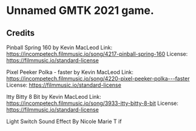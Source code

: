 # Unnamed GMTK 2021 game.

## Credits
Pinball Spring 160 by Kevin MacLeod
Link: https://incompetech.filmmusic.io/song/4217-pinball-spring-160
License: https://filmmusic.io/standard-license

Pixel Peeker Polka - faster by Kevin MacLeod
Link: https://incompetech.filmmusic.io/song/4220-pixel-peeker-polka---faster
License: https://filmmusic.io/standard-license

Itty Bitty 8 Bit by Kevin MacLeod
Link: https://incompetech.filmmusic.io/song/3933-itty-bitty-8-bit
License: https://filmmusic.io/standard-license

Light Switch Sound Effect By Nicole Marie T if
